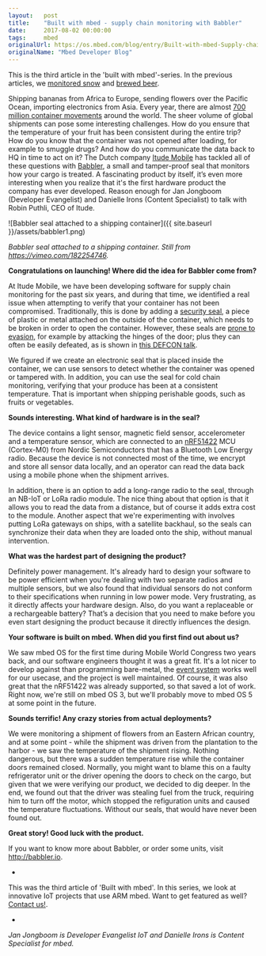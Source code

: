 ```yaml
---
layout:   post
title:    "Built with mbed - supply chain monitoring with Babbler"
date:     2017-08-02 00:00:00
tags:     mbed
originalUrl: https://os.mbed.com/blog/entry/Built-with-mbed-Supply-chain-monitoring/
originalName: "Mbed Developer Blog"
---
```


This is the third article in the 'built with mbed'-series. In the previous articles, we [monitored snow](https://developer.mbed.org/blog/entry/Built-with-mbed-Snowmelt-System-Monitor/) and [brewed beer](https://developer.mbed.org/blog/entry/Built-with-mbed-brewing-beer-with-bruiot/).

Shipping bananas from Africa to Europe, sending flowers over the Pacific Ocean, importing electronics from Asia. Every year, there are almost [700 million container movements](http://data.worldbank.org/indicator/IS.SHP.GOOD.TU) around the world. The sheer volume of global shipments can pose some  interesting challenges. How do you ensure that the temperature of your fruit has been consistent during the entire trip? How do you know that the container was not opened after loading, for example to smuggle drugs? And how do you communicate the data back to HQ in time to act on it? The Dutch company [Itude Mobile](https://www.itude.com) has tackled all of these questions  with [Babbler](http://www.babbler.io), a small and tamper-proof seal that monitors how your cargo is treated. A fascinating product by itself, it’s even more interesting when you realize that it's the first hardware product the company has ever developed. Reason enough for Jan Jongboom (Developer Evangelist) and Danielle Irons (Content Specialist) to talk with Robin Puthli, CEO of Itude.

<!--more-->


![Babbler seal attached to a shipping container]({{ site.baseurl }}/assets/babbler1.png)

*Babbler seal attached to a shipping container. Still from https://vimeo.com/182254746.*

**Congratulations on launching! Where did the idea for Babbler come from?**

At Itude Mobile, we have been developing software for supply chain monitoring for the past six years, and during that time, we identified a real issue when  attempting to verify that your container has not been compromised. Traditionally, this is done by adding a [security seal](https://en.wikipedia.org/wiki/Security_seal), a piece of plastic or metal attached on the outside of the container, which needs to be broken in order to open the container. However, these seals are [prone to evasion](https://www.youtube.com/watch?v=UgW_KNCaIxI), for example by attacking the hinges of the door; plus they can often be easily defeated, as is shown in [this DEFCON talk](https://www.youtube.com/watch?v=W07ZpEv9Sog).

We figured  if we create an electronic seal that is placed inside the container, we can use sensors to detect whether the container was opened or tampered with. In addition, you can use the seal for cold chain monitoring, verifying that your produce has been at a consistent temperature. That is important when shipping perishable goods, such as fruits or vegetables.

**Sounds interesting. What kind of hardware is in the seal?**

The device contains a light sensor, magnetic field sensor, accelerometer and a temperature sensor, which are connected to an [nRF51422](https://www.nordicsemi.com/eng/Products/ANT/nRF51422) MCU (Cortex-M0) from Nordic Semiconductors that has a Bluetooth Low Energy radio. Because the device is not connected most of the time, we encrypt and store all sensor data locally, and an operator can read the data back using a mobile phone when the shipment arrives.

In addition, there is an option to add a long-range radio to the seal, through an NB-IoT or LoRa radio module.  The nice thing about that option is that it allows you to read the data from a distance, but of course it adds extra cost to the module. Another aspect that we're experimenting with involves putting LoRa gateways on ships, with a satellite backhaul, so the seals can synchronize their data when they are loaded onto the ship, without manual intervention.

**What was the hardest part of designing the product?**

Definitely power management. It's already hard to design your software to be power efficient when you're dealing with two separate radios and multiple sensors, but we also found that individual sensors do not conform to their specifications when running in low power mode. Very frustrating, as it directly affects your hardware design. Also, do you want a replaceable or a rechargeable battery? That’s a decision that you need to make before you even start designing the product because it directly influences the design.

**Your software is built on mbed. When did you first find out about us?**

We saw mbed OS for the first time during Mobile World Congress two years back, and our software engineers thought it was a great fit. It's a lot nicer to develop against than programming bare-metal, the [event system](https://github.com/ARMmbed/mbed-os/tree/master/events) works well for our usecase, and the project is well maintained. Of course, it was also great that the nRF51422 was already supported, so that saved a lot of work. Right now, we're still on mbed OS 3, but we'll probably move to mbed OS 5 at some point in the future.

**Sounds terrific! Any crazy stories from actual deployments?**

We were monitoring a shipment of flowers from an Eastern African country, and at some point - while the shipment was driven from the plantation to the harbor - we saw the temperature of the shipment rising. Nothing dangerous, but there was a sudden temperature rise while the container doors remained closed. Normally, you might want to blame this on a faulty refrigerator unit or the driver opening the doors to check on the cargo, but given that we were verifying our product, we decided to dig deeper. In the end, we found out that the driver was stealing fuel from the truck, requiring him to  turn off the motor, which stopped the refiguration units and caused the temperature fluctuations. Without our seals, that would have never been found out.

**Great story! Good luck with the product.**

If you want to know more about Babbler, or order some units, visit http://babbler.io.

-

This was the third article of 'Built with mbed'. In this series, we look at innovative IoT projects that use ARM mbed. Want to get featured as well? [Contact us!](mailto:jan.jongboom@arm.com).

-

*Jan Jongboom is Developer Evangelist IoT and Danielle Irons is Content Specialist for mbed.*
